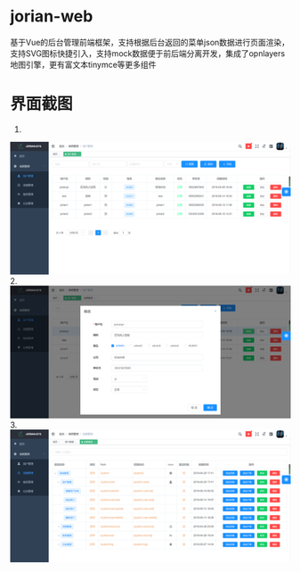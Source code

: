 # jorian-web
基于Vue的后台管理前端框架，支持根据后台返回的菜单json数据进行页面渲染，支持SVG图标快捷引入，支持mock数据便于前后端分离开发，集成了opnlayers地图引擎，更有富文本tinymce等更多组件

# 界面截图
1.  
  ![image](https://github.com/Jorian93/hello-word/blob/master/images/2019-05-29_150510.png) 
2.  
  ![image](https://github.com/Jorian93/hello-word/blob/master/images/2019-05-29_150552.png) 
3.  
  ![image](https://github.com/Jorian93/hello-word/blob/master/images/2019-05-29_150617.png) 
